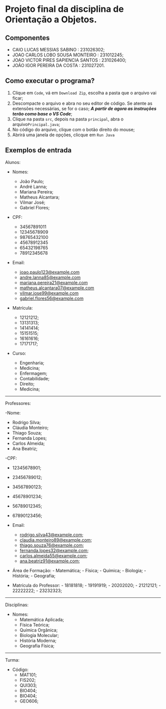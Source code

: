  # Projeto final da disciplina de Orientação a Objetos.

## Componentes
- CAIO LUCAS MESSIAS SABINO : 231026302;
- JOAO CARLOS LOBO SOUSA MONTEIRO : 231012245;
- JOAO VICTOR PIRES SAPIENCIA SANTOS : 231026400;
- JOÃO IGOR PEREIRA DA COSTA : 231027201.
## Como executar o programa?
1. Clique em `Code`, vá em `Download Zip`, escolha a pasta que o arquivo vai ficar;
2. Descompacte o arquivo e abra no seu editor de código. Se atente as extensões necessárias, se for o caso;
    ***A partir de agora as instruções terão como base o VS Code***;
3. Clique na pasta `src`, depois na pasta `principal`, abra o arquivo`Principal.java`;
4. No código do arquivo, clique com o botão direito do mouse;
5. Abrirá uma janela de opções, clicque em `Run Java`
## Exemplos de entrada

Alunos:

- Nomes:
  - João Paulo;
  - André Lanna;
  - Mariana Pereira;
  - Matheus Alcantara;
  - Vilmar José;
  - Gabriel Flores;
    
- CPF:
  - 34567891011
  - 12345678909
  - 98765432100
  - 45678912345
  - 65432198765
  - 78912345678
        
- Email:
  - joao.paulo123@example.com
  - andre.lanna85@example.com
  - mariana.pereira21@example.com
  - matheus.alcantara07@example.com
  - vilmar.jose99@example.com
  - gabriel.flores56@example.com
   
- Matrícula:
  - 12121212;
  - 13131313;
  - 14141414;
  - 15151515;
  - 16161616;
  - 17171717;
    
- Curso:
  - Engenharia;
  - Medicina;
  - Enfermagem;
  - Contabilidade;
  - Direito;
  - Medicina;
---------------------------------------------------------------------------------------------------------------------------------------------------------
Professores:

-Nome:
   - Rodrigo Silva;
   - Cláudia Monteiro;
   - Thiago Souza;
   - Fernanda Lopes;
   - Carlos Almeida;
   - Ana Beatriz;

-CPF:
   - 12345678901;
   - 23456789012;
   - 34567890123;
   - 45678901234;
   - 56789012345;
   - 67890123456;
       
- Email:
   - rodrigo.silva43@example.com;
   - claudia.monteiro89@example.com;
   - thiago.souza76@example.com;
   - fernanda.lopes32@example.com;
   - carlos.almeida55@example.com;
   - ana.beatriz91@example.com;
      
- Área de Formação:
      - Matemática;
      - Física;
      - Química;
      - Biologia;
      - História;
      - Geografia;

- Matrícula do Professor:
      - 18181818;
      - 19191919;
      - 20202020;
      - 21212121;
      - 22222222;
      - 23232323;
---------------------------------------------------------------------------------------------------------------------------------------------------------
   Disciplinas:
   
- Nomes:
     - Matemática Aplicada;
     - Física Teórica;
     - Química Orgânica;
     - Biologia Molecular;
     - História Moderna;
     - Geografia Física;
---------------------------------------------------------------------------------------------------------------------------------------------------------
   Turma:
   
- Código:
     - MAT101;
     - FIS202;
     - QUI303;
     - BIO404;
     - BIO404;
     - GEO606;
